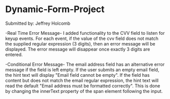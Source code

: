 # Dynamic-Form-Project
Submitted by: Jeffrey Holcomb

-Real Time Error Message-
I added functionality to the CVV field to listen for keyup events. For each event, if the value of the cvv field does not match the supplied regular expression (3 digits), then an error message will be displayed. The error message will disappear once exactly 3 digits are entered.

-Conditional Error Message-
The email address field has an alternative error message if the field is left empty. If the user submits an empty email field, the hint text will display "Email field cannot be empty". If the field has content but does not match the email regular expression, the hint text will read the default "Email address must be formatted correctly". This is done by changing the innerText property of the span element following the input.
